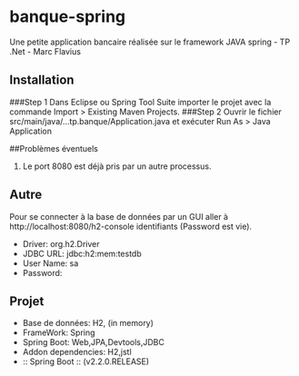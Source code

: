 # banque-spring
Une petite application bancaire réalisée sur le framework JAVA spring - TP .Net - Marc Flavius
## Installation
###Step 1
Dans Eclipse ou Spring Tool Suite
importer le projet avec la commande Import > Existing Maven Projects.
###Step 2
Ouvrir le fichier src/main/java/...tp.banque/Application.java
et exécuter Run As > Java Application

##Problèmes éventuels
1. Le port 8080 est déjà pris par un autre processus.

## Autre
Pour se connecter à la base de données par un GUI
aller à http://localhost:8080/h2-console
identifiants (Password est vie).
* Driver: org.h2.Driver
* JDBC URL: jdbc:h2:mem:testdb
* User Name: sa
* Password:

## Projet
* Base de données: H2, (in memory)
* FrameWork: Spring
* Spring Boot: Web,JPA,Devtools,JDBC
* Addon dependencies: H2,jstl
* :: Spring Boot :: (v2.2.0.RELEASE)
